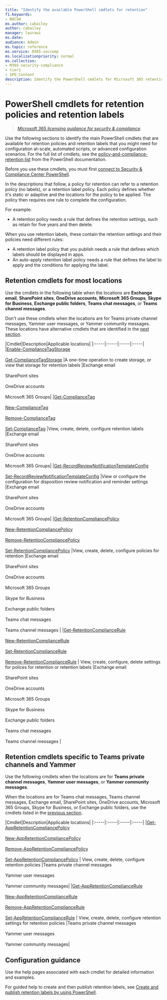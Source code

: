 ```yaml
---
title: "Identify the available PowerShell cmdlets for retention"
f1.keywords:
- NOCSH
ms.author: cabailey
author: cabailey
manager: laurawi
ms.date:
audience: Admin
ms.topic: reference
ms.service: O365-seccomp
ms.localizationpriority: normal
ms.collection:
- M365-security-compliance
- tier1
- SPO_Content
description: Identify the PowerShell cmdlets for Microsoft 365 retention that support configuration at-scale, automation, or might be needed for advanced configuration scenarios.
---
```


# PowerShell cmdlets for retention policies and retention labels

>*[Microsoft 365 licensing guidance for security & compliance](/office365/servicedescriptions/microsoft-365-service-descriptions/microsoft-365-tenantlevel-services-licensing-guidance/microsoft-365-security-compliance-licensing-guidance).*

Use the following sections to identify the main PowerShell cmdlets that are available for retention policies and retention labels that you might need for configuration at-scale, automated scripts, or advanced configuration scenarios. For the full list of  cmdlets, see the [policy-and-compliance-retention list](/powershell/module/exchange#policy-and-compliance-retention) from the PowerShell documentation.

Before you use these cmdlets, you must first [connect to Security & Compliance Center PowerShell](/powershell/exchange/connect-to-scc-powershell).

In the descriptions that follow, a policy for retention can refer to a retention policy (no labels), or a retention label policy. Each policy defines whether it's static or adaptive and the locations for the policy to be applied. The policy then requires one rule to complete the configuration.

For example:
- A retention policy needs a rule that defines the retention settings, such as retain for five years and then delete.

When you use retention labels, these contain the retention settings and their policies need different rules:
- A retention label policy that you publish needs a rule that defines which labels should be displayed in apps.
- An auto-apply retention label policy needs a rule that defines the label to apply and the conditions for applying the label.

## Retention cmdlets for most locations

Use the cmdlets in the following table when the locations are **Exchange email**, **SharePoint sites**, **OneDrive accounts**, **Microsoft 365 Groups**, **Skype for Business**, **Exchange public folders**, **Teams chat messages**, or **Teams channel messages**.

Don't use these cmdlets when the locations are for Teams private channel messages, Yammer user messages, or Yammer community messages. These locations have alternative cmdlets that are identified in the [next section](#retention-cmdlets-specific-to-teams-private-channels-and-yammer).

|Cmdlet|Description|Applicable locations|
|:-----|:-----|:-----|:-----|
|[Enable-ComplianceTagStorage](/powershell/module/exchange/enable-compliancetagstorage) <br /><br /> [Get-ComplianceTagStorage](/powershell/module/exchange/enable-compliancetagstorage) |A one-time operation to create storage, or view that storage for retention labels |Exchange email <br /><br />SharePoint sites <br /><br /> OneDrive accounts <br /><br /> Microsoft 365 Groups|
|[Get-ComplianceTag](/powershell/module/exchange/get-compliancetag)<br /><br> [New-ComplianceTag](/powershell/module/exchange/new-compliancetag) <br /><br> [Remove-ComplianceTag](/powershell/module/exchange/remove-compliancetag) <br /><br> [Set-ComplianceTag](/powershell/module/exchange/set-compliancetag) |View, create, delete, configure retention labels |Exchange email <br /><br /> SharePoint sites <br /><br /> OneDrive accounts<br /><br /> Microsoft 365 Groups|
|[Get-RecordReviewNotificationTemplateConfig](/powershell/module/exchange/get-recordreviewnotificationtemplateconfig) <br /><br /> [Set-RecordReviewNotificationTemplateConfig](/powershell/module/exchange/remove-retentioncompliancepolicy)  |View or configure the configuration for disposition review notification and reminder settings |Exchange email <br /><br /> SharePoint sites <br /><br /> OneDrive accounts <br /><br /> Microsoft 365 Groups|
|[Get-RetentionCompliancePolicy](/powershell/module/exchange/get-retentioncompliancepolicy) <br /><br /> [New-RetentionCompliancePolicy](/powershell/module/exchange/new-retentioncompliancepolicy) <br /><br /> [Remove-RetentionCompliancePolicy](/powershell/module/exchange/remove-retentioncompliancepolicy) <br /><br /> [Set-RetentionCompliancePolicy](/powershell/module/exchange/set-retentioncompliancepolicy) |View, create, delete, configure policies for retention |Exchange email <br /><br /> SharePoint sites <br /><br /> OneDrive accounts<br /><br /> Microsoft 365 Groups <br /><br /> Skype for Business <br /><br /> Exchange public folders <br /><br /> Teams chat messages <br /><br /> Teams channel messages |
|[Get-RetentionComplianceRule](/powershell/module/exchange/get-retentioncompliancepolicy) <br /><br /> [New-RetentionComplianceRule](/powershell/module/exchange/get-retentioncompliancepolicy) <br /><br /> [Set-RetentionComplianceRule](/powershell/module/exchange/set-retentioncompliancerule) <br /><br /> [Remove-RetentionComplianceRule](/powershell/module/exchange/remove-retentioncompliancerule)  | View, create, configure, delete settings for polices for retention or retention labels |Exchange email <br /><br /> SharePoint sites <br /><br /> OneDrive accounts <br /><br /> Microsoft 365 Groups <br /><br /> Skype for Business <br /><br /> Exchange public folders <br /><br /> Teams chat messages <br /><br /> Teams channel messages |

## Retention cmdlets specific to Teams private channels and Yammer

Use the following cmdlets when the locations are for **Teams private channel messages**, **Yammer user messages**, or **Yammer community messages**.

When the locations are for Teams chat messages, Teams channel messages, Exchange email, SharePoint sites, OneDrive accounts, Microsoft 365 Groups, Skype for Business, or Exchange public folders, use the cmdlets listed in the [previous section](#retention-cmdlets-for-most-locations).

|Cmdlet|Description|Applicable locations|
|:-----|:-----|:-----|:-----|
|[Get-AppRetentionCompliancePolicy](/powershell/module/exchange/get-appretentioncompliancepolicy) <br /><br> [New-AppRetentionCompliancePolicy](/powershell/module/exchange/new-appretentioncompliancepolicy) <br /><br> [Remove-AppRetentionCompliancePolicy](/powershell/module/exchange/remove-appretentioncompliancepolicy) <br /><br> [Set-AppRetentionCompliancePolicy](/powershell/module/exchange/remove-appretentioncompliancepolicy) | View, create, delete, configure retention policies |Teams private channel messages <br /><br /> Yammer user messages <br /><br /> Yammer community messages|
|[Get-AppRetentionComplianceRule](/powershell/module/exchange/get-appretentioncompliancerule) <br /><br /> [New-AppRetentionComplianceRule](/powershell/module/exchange/new-appretentioncompliancerule) <br /><br /> [Remove-AppRetentionComplianceRule](/powershell/module/exchange/remove-appretentioncompliancerule) <br /><br /> [Set-AppRetentionComplianceRule](/powershell/module/exchange/remove-appretentioncompliancerule) | View, create, delete, configure retention settings for retention policies |Teams private channel messages <br /><br /> Yammer user messages <br /><br /> Yammer community messages|

## Configuration guidance

Use the help pages associated with each cmdlet for detailed information and examples.

For guided help to create and then publish retention labels, see [Create and publish retention labels by using PowerShell](bulk-create-publish-labels-using-powershell.md).